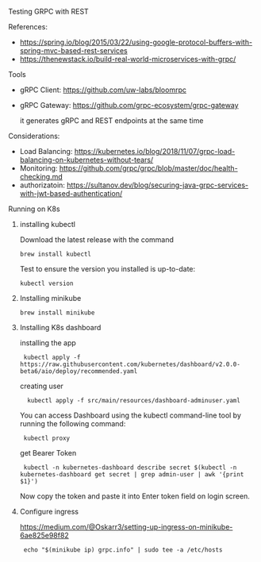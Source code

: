 Testing GRPC with REST  
  
References:  
  
* https://spring.io/blog/2015/03/22/using-google-protocol-buffers-with-spring-mvc-based-rest-services  
* https://thenewstack.io/build-real-world-microservices-with-grpc/  
  
  
Tools   
  
* gRPC Client: https://github.com/uw-labs/bloomrpc  

* gRPC Gateway: https://github.com/grpc-ecosystem/grpc-gateway

   it generates gRPC and REST endpoints at the same time
  
Considerations:  
  
* Load Balancing: https://kubernetes.io/blog/2018/11/07/grpc-load-balancing-on-kubernetes-without-tears/  
* Monitoring: https://github.com/grpc/grpc/blob/master/doc/health-checking.md  
* authorizatoin: https://sultanov.dev/blog/securing-java-grpc-services-with-jwt-based-authentication/  
  
  
Running on K8s  
  
1.  installing kubectl

    Download the latest release with the command
	
    `brew install kubectl `
    
    Test to ensure the version you installed is up-to-date:  
      
    `kubectl version`
  
  
2.  Installing minikube
  
    `brew install minikube`
    

3. Installing K8s dashboard

    installing the app
        
        kubectl apply -f https://raw.githubusercontent.com/kubernetes/dashboard/v2.0.0-beta6/aio/deploy/recommended.yaml

    creating user

         kubectl apply -f src/main/resources/dashboard-adminuser.yaml
    
    You can access Dashboard using the kubectl command-line tool by running the following command:

        kubectl proxy
         
    get Bearer Token
     
        kubectl -n kubernetes-dashboard describe secret $(kubectl -n kubernetes-dashboard get secret | grep admin-user | awk '{print $1}')
        
    Now copy the token and paste it into Enter token field on login screen.
    


4. Configure ingress

   https://medium.com/@Oskarr3/setting-up-ingress-on-minikube-6ae825e98f82

        echo "$(minikube ip) grpc.info" | sudo tee -a /etc/hosts